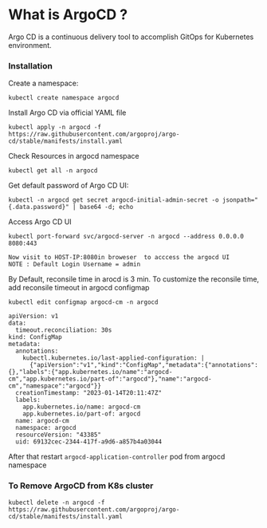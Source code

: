 # What is ArgoCD ?
Argo CD is a continuous delivery tool to accomplish GitOps for Kubernetes environment.

### Installation
Create a namespace:

``` 
kubectl create namespace argocd 
```
Install Argo CD via official YAML file

```
kubectl apply -n argocd -f https://raw.githubusercontent.com/argoproj/argo-cd/stable/manifests/install.yaml
```

Check Resources in argocd namespace

```
kubectl get all -n argocd
```

Get default password of Argo CD UI:

```
kubectl -n argocd get secret argocd-initial-admin-secret -o jsonpath="{.data.password}" | base64 -d; echo
```
Access Argo CD UI

```
kubectl port-forward svc/argocd-server -n argocd --address 0.0.0.0  8080:443
```
`Now visit to HOST-IP:8080in broweser  to acccess the argocd UI` <br>
`NOTE : Default Login Username = admin`

By Default, reconsile time in arocd is 3 min.
To customize the reconsile time, add reconsile  timeout in argocd configmap
<br>

```
kubectl edit configmap argocd-cm -n argocd
```
```
apiVersion: v1
data:
  timeout.reconciliation: 30s
kind: ConfigMap
metadata:
  annotations:
    kubectl.kubernetes.io/last-applied-configuration: |
      {"apiVersion":"v1","kind":"ConfigMap","metadata":{"annotations":{},"labels":{"app.kubernetes.io/name":"argocd-cm","app.kubernetes.io/part-of":"argocd"},"name":"argocd-cm","namespace":"argocd"}}
  creationTimestamp: "2023-01-14T20:11:47Z"
  labels:
    app.kubernetes.io/name: argocd-cm
    app.kubernetes.io/part-of: argocd
  name: argocd-cm
  namespace: argocd
  resourceVersion: "43385"
  uid: 69132cec-2344-417f-a9d6-a857b4a03044

```

After that restart `argocd-application-controller`  pod  from argocd namespace

### To Remove ArgoCD from K8s cluster

```
kubectl delete -n argocd -f https://raw.githubusercontent.com/argoproj/argo-cd/stable/manifests/install.yaml
```
